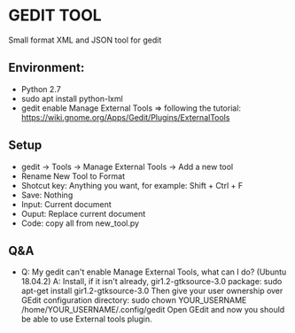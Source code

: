 # GEDIT TOOL
Small format XML and JSON tool for gedit

## Environment:
- Python 2.7
- sudo apt install python-lxml
- gedit enable Manage External Tools => following the tutorial: https://wiki.gnome.org/Apps/Gedit/Plugins/ExternalTools

## Setup
- gedit -> Tools -> Manage External Tools -> Add a new tool
- Rename New Tool to Format
- Shotcut key: Anything you want, for example: Shift + Ctrl + F
- Save: Nothing
- Input: Current document
- Ouput: Replace current document
- Code: copy all from new_tool.py

## Q&A
- Q: My gedit can't enable Manage External Tools, what can I do? (Ubuntu 18.04.2)
  A: Install, if it isn't already, gir1.2-gtksource-3.0 package:
        sudo apt-get install gir1.2-gtksource-3.0
     Then give your user ownership over GEdit configuration directory:
        sudo chown YOUR_USERNAME /home/YOUR_USERNAME/.config/gedit
     Open GEdit and now you should be able to use External tools plugin.

